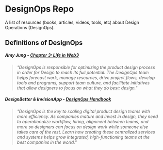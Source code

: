 # DesignOps Repo
A list of resources (books, articles, videos, tools, etc) about Design Operations (DesignOps).

## Definitions of DesignOps
##### Amy Jung - [Chapter 3: Life in Web3]('https://medium.com/@sharedrealities/chapter-3-life-in-web3-dd256b636c49')

>_"DesignOps is responsible for optimizing the product design process in order for Design to reach its full potential. The DesignOps team helps forecast work, manage resources, drive project flows, develop tools and programs, support team culture, and facilitate initiatives that allow designers to focus on what they do best: design."_

##### DesignBetter & InvisionApp - [DesignOps Handbook]('https://www.designbetter.co/designops-handbook')

> _"DesignOps is the key to scaling digital product design teams with more efficiency. As companies mature and invest in design, they need to operationalize workflow, hiring, alignment between teams, and more so designers can focus on design work while someone else takes care of the rest. Learn how creating these centralized services and systems helps grow integrated, high-functioning teams at the best companies in the world."_

